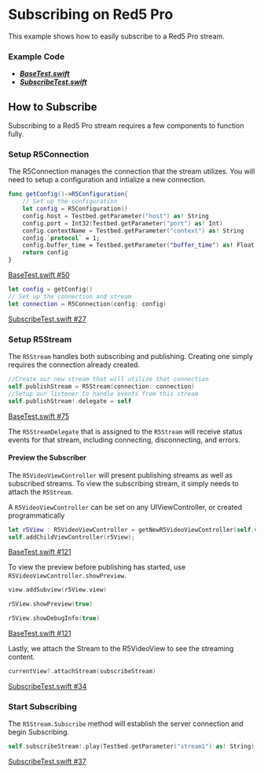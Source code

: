 # Subscribing on Red5 Pro

This example shows how to easily subscribe to a Red5 Pro stream.

### Example Code

- ***[BaseTest.swift](../BaseTest.swift)***
- ***[SubscribeTest.swift](SubscribeTest.swift)***

## How to Subscribe

Subscribing to a Red5 Pro stream requires a few components to function fully.

### Setup R5Connection

The R5Connection manages the connection that the stream utilizes.  You will need to setup a configuration and intialize a new connection.

```Swift
func getConfig()->R5Configuration{
	// Set up the configuration
	let config = R5Configuration()
	config.host = Testbed.getParameter("host") as! String
	config.port = Int32(Testbed.getParameter("port") as! Int)
	config.contextName = Testbed.getParameter("context") as! String
	config.`protocol` = 1;
	config.buffer_time = Testbed.getParameter("buffer_time") as! Float
	return config
}
```

[BaseTest.swift #50](../BaseTest.swift#L50)

```Swift 
let config = getConfig()
// Set up the connection and stream
let connection = R5Connection(config: config)
```

[SubscribeTest.swift #27](SubscribeTest.swift#L27)

### Setup R5Stream

The `R5Stream` handles both subscribing and publishing.  Creating one simply requires the connection already created.

```Swift
//Create our new stream that will utilize that connection
self.publishStream = R5Stream(connection: connection)
//Setup our listener to handle events from this stream
self.publishStream!.delegate = self
```

[BaseTest.swift #75](../BaseTest.swift#L75)

The `R5StreamDelegate` that is assigned to the `R5Stream` will receive status events for that stream, including connecting, disconnecting, and errors.


#### Preview the Subscriber

The `R5VideoViewController` will present publishing streams as well as subscribed streams.  To view the subscribing stream, it simply needs to attach the `R5Stream`.  

A `R5VideoViewController` can be set on any UIViewController, or created programmatically

```Swift
let r5View : R5VideoViewController = getNewR5VideoViewController(self.view.frame);
self.addChildViewController(r5View);
```

[BaseTest.swift #121](../BaseTest.swift#L121)

To view the preview before publishing has started, use `R5VideoViewController.showPreview`.

```Swift
view.addSubview(r5View.view)

r5View.showPreview(true)

r5View.showDebugInfo(true)
```

[BaseTest.swift #121](../BaseTest.swift#L121)

Lastly, we attach the Stream to the R5VideoView to see the streaming content.

```Swift
currentView?.attachStream(subscribeStream)
```

[SubscribeTest.swift #34](SubscribeTest.swift#L34)

### Start Subscribing

The `R5Stream.Subscribe` method will establish the server connection and begin Subscribing.  

```Swift   
self.subscribeStream!.play(Testbed.getParameter("stream1") as! String)
```

[SubscribeTest.swift #37](SubscribeTest.swift#L37)
